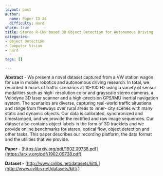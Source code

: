 ```yaml
---
layout: post
author:
  name: Paper ID 24
  difficulty: Hard
share: true
title: Stereo R-CNN based 3D Object Detection for Autonomous Driving
categories:
- Object Detection
- Computer Vision
- hard

tags: []

---
```

**Abstract** - We present a novel dataset captured from a VW
station wagon for use in mobile robotics and autonomous driving
research. In total, we recorded 6 hours of traffic scenarios at
10-100 Hz using a variety of sensor modalities such as high-
resolution color and grayscale stereo cameras, a Velodyne 3D
laser scanner and a high-precision GPS/IMU inertial navigation
system. The scenarios are diverse, capturing real-world traffic
situations and range from freeways over rural areas to inner-
city scenes with many static and dynamic objects. Our data is
calibrated, synchronized and timestamped, and we provide the
rectified and raw image sequences. Our dataset also contains
object labels in the form of 3D tracklets and we provide online
benchmarks for stereo, optical flow, object detection and other
tasks. This paper describes our recording platform, the data
format and the utilities that we provide.

**Paper** - [https://arxiv.org/pdf/1902.09738.pdf](https://arxiv.org/pdf/1902.09738.pdf)

**Dataset -** [http://www.cvlibs.net/datasets/kitti.](http://www.cvlibs.net/datasets/kitti.)
    